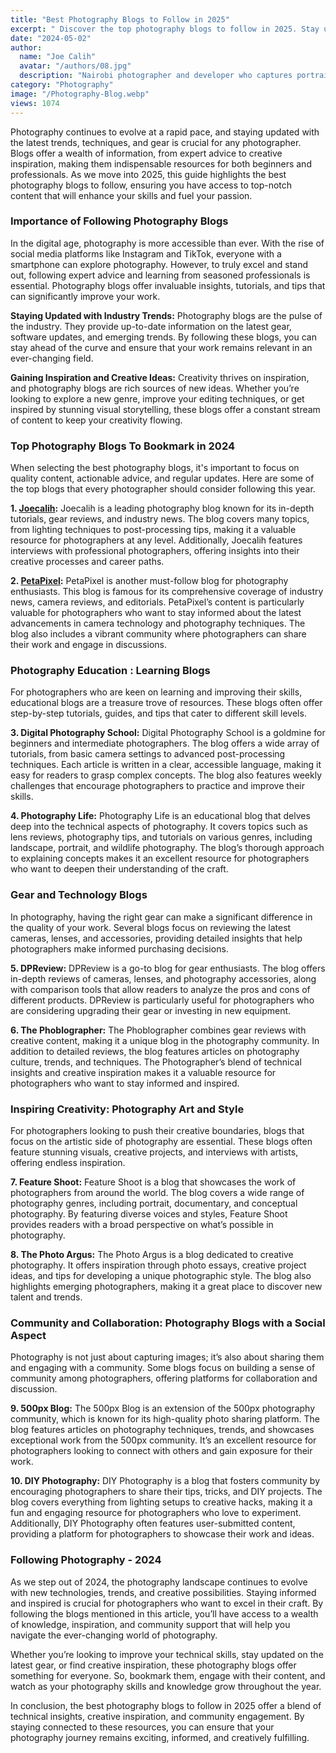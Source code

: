 ```yaml
---
title: "Best Photography Blogs to Follow in 2025"
excerpt: " Discover the top photography blogs to follow in 2025. Stay updated on trends, gear reviews, and inspiration to elevate photography skills."
date: "2024-05-02"
author:
  name: "Joe Calih"
  avatar: "/authors/08.jpg"
  description: "Nairobi photographer and developer who captures portraiture, landscapes, weddings, and photo studios."
category: "Photography"
image: "/Photography-Blog.webp"
views: 1074
---
```



Photography continues to evolve at a rapid pace, and staying updated with the latest trends, techniques, and gear is crucial for any photographer. Blogs offer a wealth of information, from expert advice to creative inspiration, making them indispensable resources for both beginners and professionals. As we move into 2025, this guide highlights the best photography blogs to follow, ensuring you have access to top-notch content that will enhance your skills and fuel your passion.

### Importance of Following Photography Blogs

In the digital age, photography is more accessible than ever. With the rise of social media platforms like Instagram and TikTok, everyone with a smartphone can explore photography. However, to truly excel and stand out, following expert advice and learning from seasoned professionals is essential. Photography blogs offer invaluable insights, tutorials, and tips that can significantly improve your work.

**Staying Updated with Industry Trends:** Photography blogs are the pulse of the industry. They provide up-to-date information on the latest gear, software updates, and emerging trends. By following these blogs, you can stay ahead of the curve and ensure that your work remains relevant in an ever-changing field.

**Gaining Inspiration and Creative Ideas:** Creativity thrives on inspiration, and photography blogs are rich sources of new ideas. Whether you’re looking to explore a new genre, improve your editing techniques, or get inspired by stunning visual storytelling, these blogs offer a constant stream of content to keep your creativity flowing.

### Top Photography Blogs To Bookmark in 2024

When selecting the best photography blogs, it's important to focus on quality content, actionable advice, and regular updates. Here are some of the top blogs that every photographer should consider following this year.

**1. [Joecalih](http://joecalih.co.ke):** Joecalih is a leading photography blog known for its in-depth tutorials, gear reviews, and industry news. The blog covers many topics, from lighting techniques to post-processing tips, making it a valuable resource for photographers at any level. Additionally, Joecalih features interviews with professional photographers, offering insights into their creative processes and career paths.

**2. [PetaPixel](http://petapixel.com):** PetaPixel is another must-follow blog for photography enthusiasts. This blog is famous for its comprehensive coverage of industry news, camera reviews, and editorials. PetaPixel’s content is particularly valuable for photographers who want to stay informed about the latest advancements in camera technology and photography techniques. The blog also includes a vibrant community where photographers can share their work and engage in discussions.

### Photography Education : Learning Blogs

For photographers who are keen on learning and improving their skills, educational blogs are a treasure trove of resources. These blogs often offer step-by-step tutorials, guides, and tips that cater to different skill levels.

**3. Digital Photography School:** Digital Photography School is a goldmine for beginners and intermediate photographers. The blog offers a wide array of tutorials, from basic camera settings to advanced post-processing techniques. Each article is written in a clear, accessible language, making it easy for readers to grasp complex concepts. The blog also features weekly challenges that encourage photographers to practice and improve their skills.

**4. Photography Life:** Photography Life is an educational blog that delves deep into the technical aspects of photography. It covers topics such as lens reviews, photography tips, and tutorials on various genres, including landscape, portrait, and wildlife photography. The blog’s thorough approach to explaining concepts makes it an excellent resource for photographers who want to deepen their understanding of the craft.

### Gear and Technology Blogs

In photography, having the right gear can make a significant difference in the quality of your work. Several blogs focus on reviewing the latest cameras, lenses, and accessories, providing detailed insights that help photographers make informed purchasing decisions.

**5. DPReview:** DPReview is a go-to blog for gear enthusiasts. The blog offers in-depth reviews of cameras, lenses, and photography accessories, along with comparison tools that allow readers to analyze the pros and cons of different products. DPReview is particularly useful for photographers who are considering upgrading their gear or investing in new equipment.

**6. The Phoblographer:** The Phoblographer combines gear reviews with creative content, making it a unique blog in the photography community. In addition to detailed reviews, the blog features articles on photography culture, trends, and techniques. The Photographer’s blend of technical insights and creative inspiration makes it a valuable resource for photographers who want to stay informed and inspired.

### Inspiring Creativity: Photography Art and Style

For photographers looking to push their creative boundaries, blogs that focus on the artistic side of photography are essential. These blogs often feature stunning visuals, creative projects, and interviews with artists, offering endless inspiration.

**7. Feature Shoot:** Feature Shoot is a blog that showcases the work of photographers from around the world. The blog covers a wide range of photography genres, including portrait, documentary, and conceptual photography. By featuring diverse voices and styles, Feature Shoot provides readers with a broad perspective on what’s possible in photography.

**8. The Photo Argus:** The Photo Argus is a blog dedicated to creative photography. It offers inspiration through photo essays, creative project ideas, and tips for developing a unique photographic style. The blog also highlights emerging photographers, making it a great place to discover new talent and trends.

### Community and Collaboration: Photography Blogs with a Social Aspect

Photography is not just about capturing images; it’s also about sharing them and engaging with a community. Some blogs focus on building a sense of community among photographers, offering platforms for collaboration and discussion.

**9. 500px Blog:** The 500px Blog is an extension of the 500px photography community, which is known for its high-quality photo sharing platform. The blog features articles on photography techniques, trends, and showcases exceptional work from the 500px community. It’s an excellent resource for photographers looking to connect with others and gain exposure for their work.

**10. DIY Photography:** DIY Photography is a blog that fosters community by encouraging photographers to share their tips, tricks, and DIY projects. The blog covers everything from lighting setups to creative hacks, making it a fun and engaging resource for photographers who love to experiment. Additionally, DIY Photography often features user-submitted content, providing a platform for photographers to showcase their work and ideas.

### Following Photography - 2024

As we step out of 2024, the photography landscape continues to evolve with new technologies, trends, and creative possibilities. Staying informed and inspired is crucial for photographers who want to excel in their craft. By following the blogs mentioned in this article, you’ll have access to a wealth of knowledge, inspiration, and community support that will help you navigate the ever-changing world of photography.

Whether you’re looking to improve your technical skills, stay updated on the latest gear, or find creative inspiration, these photography blogs offer something for everyone. So, bookmark them, engage with their content, and watch as your photography skills and knowledge grow throughout the year.

In conclusion, the best photography blogs to follow in 2025 offer a blend of technical insights, creative inspiration, and community engagement. By staying connected to these resources, you can ensure that your photography journey remains exciting, informed, and creatively fulfilling.
